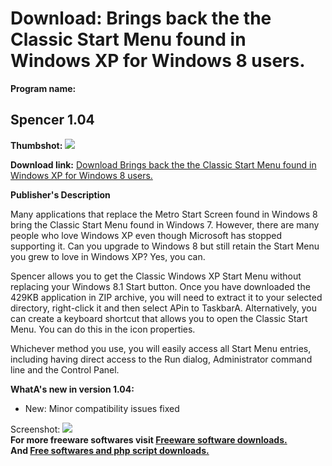 # Download: Brings back the the Classic Start Menu found in Windows XP for Windows 8 users.

**Program name:**

## Spencer 1.04

  
**Thumbshot:** ![](http://www.freewarefiles.com/screenshot/spencer_md.jpg)   
  
**Download link:** [Download Brings back the the Classic Start Menu found in Windows XP for Windows 8 users.](http://freesoftwares.boysofts.com/Spencer_program_98358.html)  
  


**Publisher's Description**  
  


Many applications that replace the Metro Start Screen found in Windows 8 bring the Classic Start Menu found in Windows 7. However, there are many people who love Windows XP even though Microsoft has stopped supporting it. Can you upgrade to Windows 8 but still retain the Start Menu you grew to love in Windows XP? Yes, you can. 

Spencer allows you to get the Classic Windows XP Start Menu without replacing your Windows 8.1 Start button. Once you have downloaded the 429KB application in ZIP archive, you will need to extract it to your selected directory, right-click it and then select APin to TaskbarA. Alternatively, you can create a keyboard shortcut that allows you to open the Classic Start Menu. You can do this in the icon properties.

Whichever method you use, you will easily access all Start Menu entries, including having direct access to the Run dialog, Administrator command line and the Control Panel. 

**WhatA's new in version 1.04:**

  * New: Minor compatibility issues fixed 

  
  
Screenshot: ![](http://www.freewarefiles.com/screenshot/spencer.jpg)   
**For more freeware softwares visit [Freeware software downloads.](http://freesoftwares.boysofts.com/)**   
**And [Free softwares and php script downloads.](http://www.boysofts.com/)**

